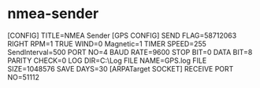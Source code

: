 # nmea-sender

[CONFIG]
TITLE=NMEA Sender
[GPS CONFIG]
SEND FLAG=58712063
RIGHT RPM=1
TRUE WIND=0
Magnetic=1
TIMER SPEED=255
SendInterval=500
PORT NO=4
BAUD RATE=9600
STOP BIT=0
DATA BIT=8
PARITY CHECK=0
LOG DIR=C:\Log
FILE NAME=GPS.log
FILE SIZE=1048576
SAVE DAYS=30
[ARPATarget SOCKET]
RECEIVE PORT NO=51112
